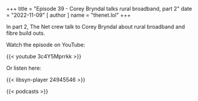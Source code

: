 +++
title = "Episode 39 - Corey Bryndal talks rural broadband, part 2"
date = "2022-11-09"
[ author ]
  name = "thenet.lol"
+++

In part 2, The Net crew talk to Corey Bryndal about rural broadband and fibre
build outs.

Watch the episode on YouTube:

{{< youtube 3c4Y5Mprrkk >}}

Or listen here:

{{< libsyn-player 24945546 >}}

{{< podcasts >}}
